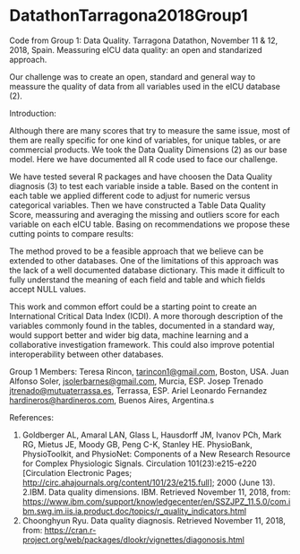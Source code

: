 # DatathonTarragona2018Group1
Code from Group 1: Data Quality. Tarragona Datathon, November 11 &amp; 12, 2018, Spain. Meassuring eICU data quality: an open and standarized approach.

Our challenge was to create an open, standard and general way to meassure the quality of data from all variables used in the eICU database (2).
 
Introduction:

Although there are many scores that try to measure the same issue, most of them are really specific for one kind of variables, for unique tables, or are commercial products. We took the Data Quality Dimensions (2)  as our base model. Here we have documented all R code used to face our challenge.

We have tested several R packages and have choosen the Data Quality diagnosis (3) to test each variable inside a table. Based on the content in each table we applied different code to adjust for numeric versus categorical variables. Then we have constructed a Table Data Quality Score, meassuring and averaging the missing and outliers score for each variable on each eICU table. Basing on recommendations we propose these cutting points to compare results:

The method proved to be a feasible approach that we believe can be extended to other databases. One of the limitations of this approach was the lack of a well documented database dictionary. This made it difficult to fully understand the meaning of each field and table and which fields accept NULL values. 

This work and common effort could be a starting point to create an International Critical Data Index (ICDI). A more thorough description of the variables commonly found in the tables, documented in a standard way, would support better and wider big data, machine learning and a collaborative investigation framework. This could also improve potential interoperability between other databases. 

Group 1 Members: Teresa Rincon, <tarincon1@gmail.com>, Boston, USA. Juan Alfonso Soler, <jsolerbarnes@gmail.com>, Murcia, ESP. Josep Trenado <jtrenado@mutuaterrassa.es>, Terrassa, ESP. Ariel Leonardo Fernandez <hardineros@hardineros.com>, Buenos Aires, Argentina.s

References:
1. Goldberger AL, Amaral LAN, Glass L, Hausdorff JM, Ivanov PCh, Mark RG, Mietus JE, Moody GB, Peng C-K, Stanley HE. PhysioBank, PhysioToolkit, and PhysioNet: Components of a New Research Resource for Complex Physiologic Signals. Circulation 101(23):e215-e220 [Circulation Electronic Pages; http://circ.ahajournals.org/content/101/23/e215.full]; 2000 (June 13).
2.IBM. Data quality dimensions. IBM. Retrieved November 11, 2018, from: https://www.ibm.com/support/knowledgecenter/en/SSZJPZ_11.5.0/com.ibm.swg.im.iis.ia.product.doc/topics/r_quality_indicators.html
3. Choonghyun Ryu. Data quality diagnosis. Retrieved November 11, 2018, from: 
https://cran.r-project.org/web/packages/dlookr/vignettes/diagonosis.html
